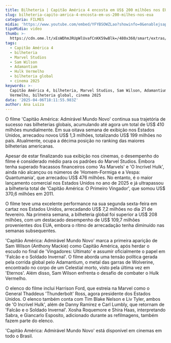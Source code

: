 ```yaml
---
title: Bilheteria | Capitão América 4 encosta em US$ 200 milhões nos EUA
slug: bilheteria-capito-amrica-4-encosta-em-us-200-milhes-nos-eua
categoria: FILMES
midia: 'https://www.youtube.com/embed/YFYBSOWZLao?showinfo=0&enablejsapi=1'
tipoMidia: video
thumb: >-
  https://cdn.ome.lt/xEsWDhmJRUpWlUvafCnKK59wBlk=/480x360/smart/extras/conteudos/Captura_de_tela_2025-02-21_114644.png
tags:
  - Capitão América 4
  - bilheteria
  - Marvel Studios
  - Sam Wilson
  - Adamantium
  - Hulk Vermelho
  - bilheteria global
  - cinema 2025
keywords: >-
  Capitão América 4, bilheteria, Marvel Studios, Sam Wilson, Adamantium, Hulk
  Vermelho, bilheteria global, cinema 2025
data: '2025-04-06T18:11:55.983Z'
author: Ana Luiza
---
```


O filme 'Capitão América: Admirável Mundo Novo' continua sua trajetória de sucesso nas bilheterias globais, acumulando até agora um total de US$ 410 milhões mundialmente. Em sua oitava semana de exibição nos Estados Unidos, arrecadou novos US$ 1,3 milhões, totalizando US$ 199 milhões no país. Atualmente, ocupa a décima posição no ranking das maiores bilheterias americanas.

Apesar de estar finalizando sua exibição nos cinemas, o desempenho do filme é considerado médio para os padrões do Marvel Studios. Embora tenha superado fracassos financeiros como 'As Marvels' e 'O Incrível Hulk', ainda não alcançou os números de 'Homem-Formiga e a Vespa: Quantumania', que arrecadou US$ 476 milhões. No entanto, é o maior lançamento comercial nos Estados Unidos no ano de 2025 e já ultrapassou a bilheteria total de 'Capitão América: O Primeiro Vingador', que somou US$ 370,6 milhões em 2011.

O filme teve uma excelente performance na sua segunda sexta-feira em cartaz nos Estados Unidos, arrecadando US$ 7,2 milhões no dia 21 de fevereiro. Na primeira semana, a bilheteria global foi superior a US$ 208 milhões, com um destacado desempenho de US$ 109,7 milhões provenientes dos EUA, embora o ritmo de arrecadação tenha diminuído nas semanas subsequentes.

'Capitão América: Admirável Mundo Novo' marca a primeira aparição de Sam Wilson (Anthony Mackie) como Capitão América, após herdar o escudo no final de 'Vingadores: Ultimato' e assumir oficialmente o papel em 'Falcão e o Soldado Invernal'. O filme aborda uma tensão política gerada pela corrida global pelo Adamantium, o metal das garras de Wolverine, encontrado no corpo de um Celestial morto, visto pela última vez em 'Eternos'. Além disso, Sam Wilson enfrenta o desafio de combater o Hulk Vermelho.

O elenco do filme inclui Harrison Ford, que estreia na Marvel como o General Thaddeus 'Thunderbolt' Ross, agora presidente dos Estados Unidos. O elenco também conta com Tim Blake Nelson e Liv Tyler, ambos de 'O Incrível Hulk', além de Danny Ramirez e Carl Lumbly, que retornam de 'Falcão e o Soldado Invernal'. Xosha Roquemore e Shira Haas, interpretando Sabra, e Giancarlo Esposito, adicionado durante as refilmagens, também fazem parte do elenco.

'Capitão América: Admirável Mundo Novo' está disponível em cinemas em todo o Brasil.

